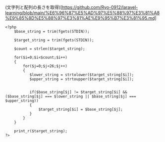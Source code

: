 (文字列と配列の長さを取得)[https://github.com/Ryo-0912/laravel-learning/blob/main/%E6%96%87%E5%AD%97%E5%88%97%E3%81%A8%E9%85%8D%E5%88%97%E3%81%AE%E9%95%B7%E3%81%95.md]


```
<?php
    $base_string = trim(fgets(STDIN));
    
    $target_string = trim(fgets(STDIN));
    
    $count = strlen($target_string);
    
    for($i=0;$i<$count;$i++)
    {
        for($j=0;$j<26;$j++)
        {
           $lower_string = strtolower($target_string[$i]);
           $upper_string = strtoupper($target_string[$i]);
        
        
           if($base_string[$j] != $target_string[$i] && ($base_string[$j] === $lower_string || $base_string[$j] === $upper_string))
           {
               $target_string[$i] = $base_string[$j];
           }
        }
    }
    
    print_r($target_string);  
?>
```
